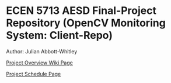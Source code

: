 # ECEN 5713 AESD Final-Project Repository (OpenCV Monitoring System: Client-Repo)
Author: Julian Abbott-Whitley

[Project Overview Wiki Page](https://github.com/cu-ecen-5013/final-project-abbottwhitley/wiki)

[Project Schedule Page](https://github.com/cu-ecen-5013/final-project-abbottwhitley/wiki/Project-Schedule)
